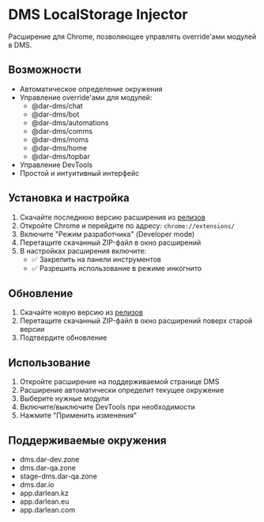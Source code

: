 # DMS LocalStorage Injector

Расширение для Chrome, позволяющее управлять override'ами модулей в DMS.

## Возможности

- Автоматическое определение окружения
- Управление override'ами для модулей:
  - @dar-dms/chat
  - @dar-dms/bot
  - @dar-dms/automations
  - @dar-dms/comms
  - @dar-dms/moms
  - @dar-dms/home
  - @dar-dms/topbar
- Управление DevTools
- Простой и интуитивный интерфейс

## Установка и настройка

1. Скачайте последнюю версию расширения из [релизов](https://github.com/Baradusha/dms-localstorage-injector/releases)
2. Откройте Chrome и перейдите по адресу: `chrome://extensions/`
3. Включите "Режим разработчика" (Developer mode)
4. Перетащите скачанный ZIP-файл в окно расширений
5. В настройках расширения включите:
   - ✅ Закрепить на панели инструментов
   - ✅ Разрешить использование в режиме инкогнито

## Обновление

1. Скачайте новую версию из [релизов](https://github.com/Baradusha/dms-localstorage-injector/releases)
2. Перетащите скачанный ZIP-файл в окно расширений поверх старой версии
3. Подтвердите обновление

## Использование

1. Откройте расширение на поддерживаемой странице DMS
2. Расширение автоматически определит текущее окружение
3. Выберите нужные модули
4. Включите/выключите DevTools при необходимости
5. Нажмите "Применить изменения"

## Поддерживаемые окружения

- dms.dar-dev.zone
- dms.dar-qa.zone
- stage-dms.dar-qa.zone
- dms.dar.io
- app.darlean.kz
- app.darlean.eu
- app.darlean.com
